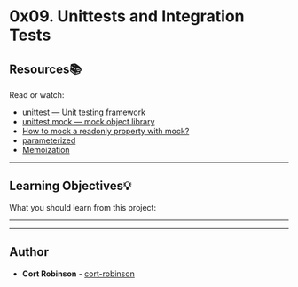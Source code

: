 # 0x09. Unittests and Integration Tests

## Resources:books:
Read or watch:
* [unittest — Unit testing framework](https://intranet.hbtn.io/rltoken/CZk1PZz753_Dz-0IoyGiyA)
* [unittest.mock — mock object library](https://intranet.hbtn.io/rltoken/QEQFuhCQnu--N3p-K2jL2Q)
* [How to mock a readonly property with mock?](https://intranet.hbtn.io/rltoken/jPX7moqAyFOKcP-Es1R5LQ)
* [parameterized](https://intranet.hbtn.io/rltoken/GkU3bOnYHUtRWGSKmuSQyg)
* [Memoization](https://intranet.hbtn.io/rltoken/bdcbwegwwMOr1QZJIwAMsw)

---
## Learning Objectives:bulb:
What you should learn from this project:

---
---

## Author
* **Cort Robinson** - [cort-robinson](https://github.com/cort-robinson)